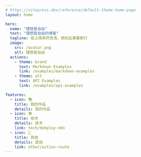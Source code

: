 ```yaml
---
# https://vitepress.dev/reference/default-theme-home-page
layout: home

hero:
  name: "理想是自由"
  text: "理想是自由的博客"
  tagline: 纸上得来终觉浅，绝知此事要躬行
  image:
    src: /avatar.png
    alt: 理想是自由
  actions:
    - theme: brand
      text: Markdown Examples
      link: /examples/markdown-examples
    - theme: alt
      text: API Examples
      link: /examples/api-examples

features:
  - icon: 📚
    title: 我的作品
    details: 我的作品
  - icon: 🛠️
    title: 技术
    details: 技术
    link: tech/dokploy-n8n
  - icon: 🌈
    title: 其他
    details: 其他
    link: other/action-route
---
```

